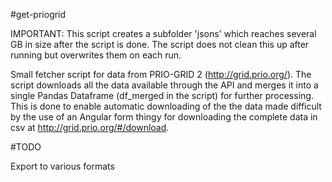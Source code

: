 #get-priogrid

IMPORTANT: This script creates a subfolder 'jsons' which reaches several GB in size after the script is done. The script does not clean this up after running but overwrites them on each run. 


Small fetcher script for data from PRIO-GRID 2 (http://grid.prio.org/).
The script downloads all the data available through the API and merges it into a single Pandas Dataframe (df_merged in the script) for further processing. 
This is done to enable automatic downloading of the the data made difficult by the use of an Angular form thingy for downloading the complete data in csv at http://grid.prio.org/#/download. 

#TODO

Export to various formats